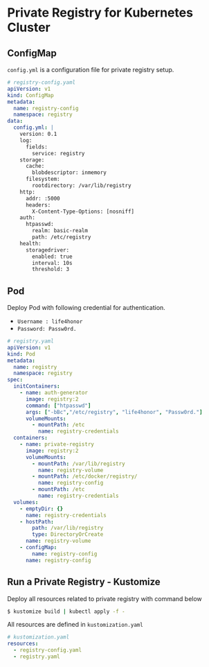 # Private Registry for Kubernetes Cluster

## ConfigMap

`config.yml` is a configuration file for private registry setup.

```yaml
# registry-config.yaml
apiVersion: v1
kind: ConfigMap
metadata:
  name: registry-config
  namespace: registry
data:
  config.yml: |
    version: 0.1
    log:
      fields:
        service: registry
    storage:
      cache:
        blobdescriptor: inmemory
      filesystem:
        rootdirectory: /var/lib/registry
    http:
      addr: :5000
      headers:
        X-Content-Type-Options: [nosniff]
    auth:
      htpasswd:
        realm: basic-realm
        path: /etc/registry
    health:
      storagedriver:
        enabled: true
        interval: 10s
        threshold: 3
```

## Pod

Deploy Pod with following credential for authentication. 

- `Username : life4honor`
- `Password: Passw0rd.`

```yaml
# registry.yaml
apiVersion: v1
kind: Pod
metadata:
  name: registry
  namespace: registry
spec:
  initContainers:
    - name: auth-generator
      image: registry:2
      command: ["htpasswd"]
      args: ["-bBc","/etc/registry", "life4honor", "Passw0rd."]
      volumeMounts:
        - mountPath: /etc
          name: registry-credentials
  containers:
    - name: private-registry
      image: registry:2
      volumeMounts:
        - mountPath: /var/lib/registry
          name: registry-volume
        - mountPath: /etc/docker/registry/
          name: registry-config
        - mountPath: /etc
          name: registry-credentials
  volumes:
    - emptyDir: {}
      name: registry-credentials
    - hostPath:
        path: /var/lib/registry
        type: DirectoryOrCreate
      name: registry-volume
    - configMap:
        name: registry-config
      name: registry-config
```

## Run a Private Registry - Kustomize

Deploy all resources related to private registry with command below

```sh
$ kustomize build | kubectl apply -f -
```

All resources are defined in `kustomization.yaml`

```yaml
# kustomization.yaml
resources:
  - registry-config.yaml
  - registry.yaml
```

